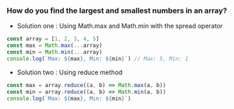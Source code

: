### How do you find the largest and smallest numbers in an array?

-  Solution one : Using Math.max and Math.min with the spread operator

```js
const array = [1, 2, 3, 4, 5]
const max = Math.max(...array)
const min = Math.min(...array)
console.log(`Max: ${max}, Min: ${min}`) // Max: 5, Min: 1
```

-  Solution two : Using reduce method

```js
const max = array.reduce((a, b) => Math.max(a, b))
const min = array.reduce((a, b) => Math.min(a, b))
console.log(`Max: ${max}, Min: ${min}`)
```
